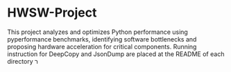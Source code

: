 # HWSW-Project
This project analyzes and optimizes Python performance using pyperformance benchmarks, identifying software bottlenecks and proposing hardware acceleration for critical components.
Running instruction for DeepCopy and JsonDump are placed at the README of each directory
ר
